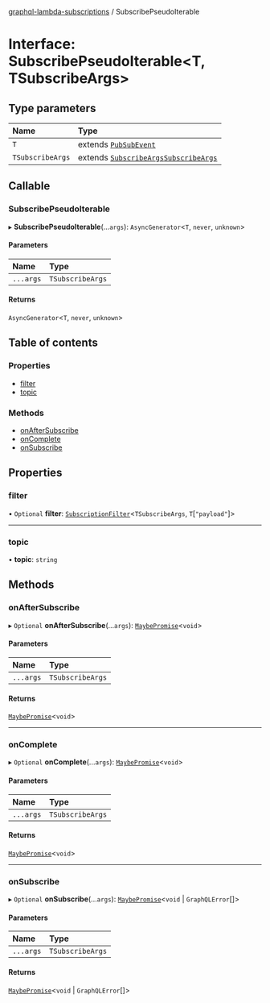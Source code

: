 [graphql-lambda-subscriptions](../README.md) / SubscribePseudoIterable

# Interface: SubscribePseudoIterable<T, TSubscribeArgs\>

## Type parameters

| Name | Type |
| :------ | :------ |
| `T` | extends [`PubSubEvent`](PubSubEvent.md) |
| `TSubscribeArgs` | extends [`SubscribeArgs`](../README.md#subscribeargs)[`SubscribeArgs`](../README.md#subscribeargs) |

## Callable

### SubscribePseudoIterable

▸ **SubscribePseudoIterable**(...`args`): `AsyncGenerator`<`T`, `never`, `unknown`\>

#### Parameters

| Name | Type |
| :------ | :------ |
| `...args` | `TSubscribeArgs` |

#### Returns

`AsyncGenerator`<`T`, `never`, `unknown`\>

## Table of contents

### Properties

- [filter](SubscribePseudoIterable.md#filter)
- [topic](SubscribePseudoIterable.md#topic)

### Methods

- [onAfterSubscribe](SubscribePseudoIterable.md#onaftersubscribe)
- [onComplete](SubscribePseudoIterable.md#oncomplete)
- [onSubscribe](SubscribePseudoIterable.md#onsubscribe)

## Properties

### filter

• `Optional` **filter**: [`SubscriptionFilter`](../README.md#subscriptionfilter)<`TSubscribeArgs`, `T`[``"payload"``]\>

___

### topic

• **topic**: `string`

## Methods

### onAfterSubscribe

▸ `Optional` **onAfterSubscribe**(...`args`): [`MaybePromise`](../README.md#maybepromise)<`void`\>

#### Parameters

| Name | Type |
| :------ | :------ |
| `...args` | `TSubscribeArgs` |

#### Returns

[`MaybePromise`](../README.md#maybepromise)<`void`\>

___

### onComplete

▸ `Optional` **onComplete**(...`args`): [`MaybePromise`](../README.md#maybepromise)<`void`\>

#### Parameters

| Name | Type |
| :------ | :------ |
| `...args` | `TSubscribeArgs` |

#### Returns

[`MaybePromise`](../README.md#maybepromise)<`void`\>

___

### onSubscribe

▸ `Optional` **onSubscribe**(...`args`): [`MaybePromise`](../README.md#maybepromise)<`void` \| `GraphQLError`[]\>

#### Parameters

| Name | Type |
| :------ | :------ |
| `...args` | `TSubscribeArgs` |

#### Returns

[`MaybePromise`](../README.md#maybepromise)<`void` \| `GraphQLError`[]\>
